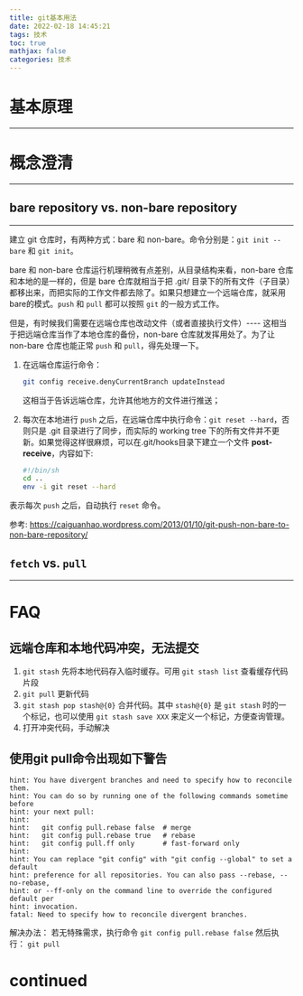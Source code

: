 ```yaml
---
title: git基本用法
date: 2022-02-18 14:45:21
tags: 技术
toc: true
mathjax: false
categories: 技术
---
```

# 基本原理
---

# 概念澄清
---
## bare repository vs. non-bare repository
---
建立 git 仓库时，有两种方式：bare 和 non-bare。命令分别是：`git init --bare` 和 `git init`。

bare 和 non-bare 仓库运行机理稍微有点差别，从目录结构来看，non-bare 仓库和本地的是一样的，但是 bare 仓库就相当于把  .git/ 目录下的所有文件（子目录）都移出来，而把实际的工作文件都去除了。如果只想建立一个远端仓库，就采用bare的模式。`push` 和 `pull` 都可以按照 `git` 的一般方式工作。

但是，有时候我们需要在远端仓库也改动文件（或者直接执行文件）---- 这相当于把远端仓库当作了本地仓库的备份，non-bare 仓库就发挥用处了。为了让 non-bare 仓库也能正常 `push` 和 `pull`，得先处理一下。
1. 在远端仓库运行命令：
   ```bash
   git config receive.denyCurrentBranch updateInstead
   ```
   这相当于告诉远端仓库，允许其他地方的文件进行推送；
   
2. 每次在本地进行 `push` 之后，在远端仓库中执行命令：`git reset --hard`，否则只是 .git 目录进行了同步，而实际的 working tree 下的所有文件并不更新。如果觉得这样很麻烦，可以在.git/hooks目录下建立一个文件 **post-receive**，内容如下:
   ```bash
   #!/bin/sh
   cd .. 
   env -i git reset --hard
   ```

表示每次 `push` 之后，自动执行 `reset` 命令。

参考: https://caiguanhao.wordpress.com/2013/01/10/git-push-non-bare-to-non-bare-repository/
	
## `fetch` vs. `pull`
---

# FAQ
## 远端仓库和本地代码冲突，无法提交
1. `git stash`
   先将本地代码存入临时缓存。可用 `git stash list` 查看缓存代码片段
2. `git pull`
   更新代码
3. `git stash pop stash@{0}`
   合并代码。其中 `stash@{0}` 是 `git stash` 时的一个标记，也可以使用 `git stash save XXX` 来定义一个标记，方便查询管理。
4. 打开冲突代码，手动解决

## 使用git pull命令出现如下警告
```
hint: You have divergent branches and need to specify how to reconcile them.
hint: You can do so by running one of the following commands sometime before
hint: your next pull:
hint:
hint:   git config pull.rebase false  # merge
hint:   git config pull.rebase true   # rebase
hint:   git config pull.ff only       # fast-forward only
hint:
hint: You can replace "git config" with "git config --global" to set a default
hint: preference for all repositories. You can also pass --rebase, --no-rebase,
hint: or --ff-only on the command line to override the configured default per
hint: invocation.
fatal: Need to specify how to reconcile divergent branches.
```
解决办法：
若无特殊需求，执行命令
`git config pull.rebase false`
然后执行：
`git pull`

# continued
